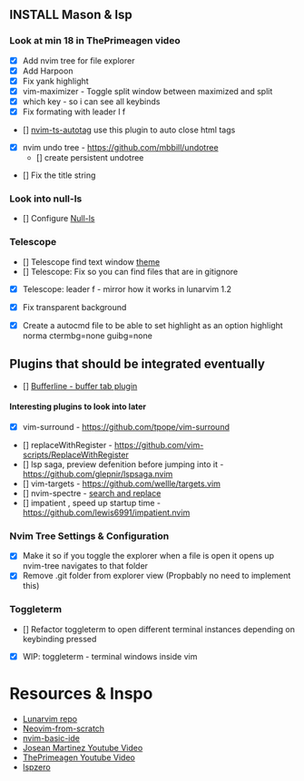 ## INSTALL Mason & lsp

### Look at min 18 in ThePrimeagen video

- [x] Add nvim tree for file explorer
- [x] Add Harpoon
- [x] Fix yank highlight
- [x] vim-maximizer - Toggle split window between maximized and split
- [x] which key - so i can see all keybinds
- [x] Fix formating with leader l f 
- [] [nvim-ts-autotag](https://github.com/windwp/nvim-ts-autotag) use this plugin to auto close html tags
- [x] nvim undo tree - https://github.com/mbbill/undotree
  - [] create persistent undotree
- [] Fix the title string

### Look into null-ls
- [] Configure [Null-ls](https://www.youtube.com/watch?v=e3xxkEbhG0o)

### Telescope
- [] Telescope find text window [theme](https://github.com/nvim-telescope/telescope.nvim#themes) 
- [] Telescope: Fix so you can find files that are in gitignore
- [x] Telescope: leader f - mirror how it works in lunarvim 1.2

- [x] Fix transparent background 
- [x] Create a autocmd file to be able to set highlight as an option
      highlight norma ctermbg=none guibg=none
## Plugins that should be integrated eventually
- [] [Bufferline - buffer tab plugin](https://github.com/akinsho/bufferline.nvim)

#### Interesting plugins to look into later
- [x] vim-surround - https://github.com/tpope/vim-surround
- [] replaceWithRegister - https://github.com/vim-scripts/ReplaceWithRegister
- [] lsp saga, preview defenition before jumping into it - https://github.com/glepnir/lspsaga.nvim
- [] vim-targets - https://github.com/wellle/targets.vim
- [] nvim-spectre - [search and replace](https://github.com/nvim-pack/nvim-spectre) 
- [] impatient , speed up startup time - https://github.com/lewis6991/impatient.nvim

### Nvim Tree Settings & Configuration
- [x] Make it so if you toggle the explorer when a file is open it opens up nvim-tree navigates to that folder
- [x] Remove .git folder from explorer view (Propbably no need to implement this)

### Toggleterm
- [] Refactor toggleterm to open different terminal instances depending on keybinding pressed
- [x] WIP: toggleterm - terminal windows inside vim

# Resources & Inspo
* [Lunarvim repo](https://www.lunarvim.org/)
* [Neovim-from-scratch](https://github.com/LunarVim/Neovim-from-scratch)
* [nvim-basic-ide](https://github.com/LunarVim/nvim-basic-ide)
* [Josean Martinez Youtube Video](https://www.youtube.com/watch?v=vdn_pKJUda8&list=LL&index=1)
* [ThePrimeagen Youtube Video](https://www.youtube.com/watch?v=w7i4amO_zaE&list=LL)
* [lspzero](https://github.com/VonHeikemen/lsp-zero.nvim)
